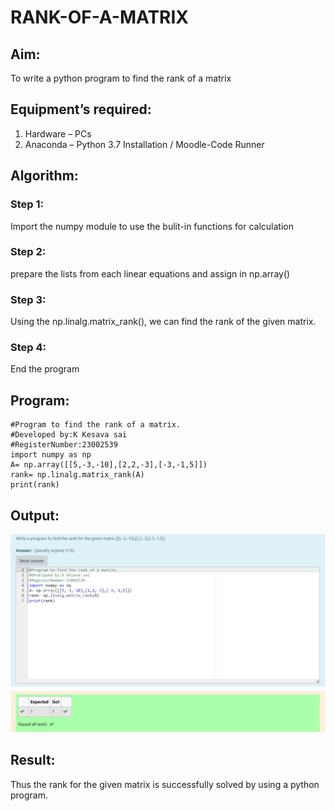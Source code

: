 # RANK-OF-A-MATRIX
## Aim:
To write a python program to find the rank of a matrix
## Equipment’s required:
1. 	Hardware – PCs
2. 	Anaconda – Python 3.7 Installation / Moodle-Code Runner
## Algorithm:
### Step 1:
Import the numpy module to use the bulit-in functions for calculation 
### Step 2: 
prepare the lists from each linear equations and assign in np.array()
### Step 3:
 Using the np.linalg.matrix_rank(), we can find the rank of the given matrix.
### Step 4: 
End the program
## Program:
```
#Program to find the rank of a matrix.
#Developed by:K Kesava sai 
#RegisterNumber:23002539
import numpy as np
A= np.array([[5,-3,-10],[2,2,-3],[-3,-1,5]])
rank= np.linalg.matrix_rank(A)
print(rank)
```
## Output:
![output](mat-2-1.png)
## Result:
Thus the rank for the given matrix is successfully solved by using a python program.


